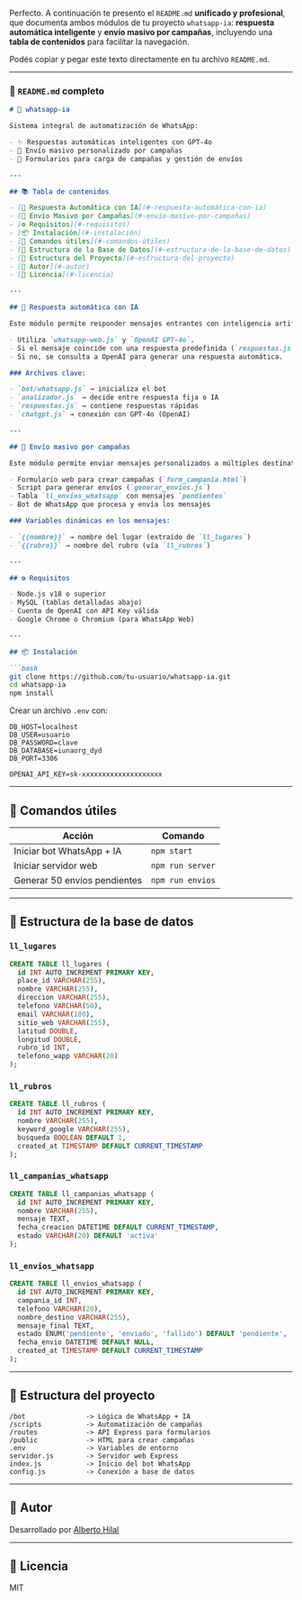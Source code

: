 Perfecto. A continuación te presento el `README.md` **unificado y profesional**, que documenta ambos módulos de tu proyecto `whatsapp-ia`: **respuesta automática inteligente** y **envío masivo por campañas**, incluyendo una **tabla de contenidos** para facilitar la navegación.

Podés copiar y pegar este texto directamente en tu archivo `README.md`.

---

### 📄 `README.md` completo

````markdown
# 🤖 whatsapp-ia

Sistema integral de automatización de WhatsApp:

- ✨ Respuestas automáticas inteligentes con GPT-4o
- 📢 Envío masivo personalizado por campañas
- 💬 Formularios para carga de campañas y gestión de envíos

---

## 📚 Tabla de contenidos

- [🧠 Respuesta Automática con IA](#-respuesta-automática-con-ia)
- [📢 Envío Masivo por Campañas](#-envío-masivo-por-campañas)
- [⚙️ Requisitos](#️-requisitos)
- [📦 Instalación](#-instalación)
- [🧪 Comandos útiles](#-comandos-útiles)
- [🧱 Estructura de la Base de Datos](#-estructura-de-la-base-de-datos)
- [📁 Estructura del Proyecto](#-estructura-del-proyecto)
- [👤 Autor](#-autor)
- [📜 Licencia](#-licencia)

---

## 🧠 Respuesta automática con IA

Este módulo permite responder mensajes entrantes con inteligencia artificial.

- Utiliza `whatsapp-web.js` y `OpenAI GPT-4o`.
- Si el mensaje coincide con una respuesta predefinida (`respuestas.js`), se responde directamente.
- Si no, se consulta a OpenAI para generar una respuesta automática.

### Archivos clave:

- `bot/whatsapp.js` → inicializa el bot
- `analizador.js` → decide entre respuesta fija o IA
- `respuestas.js` → contiene respuestas rápidas
- `chatgpt.js` → conexión con GPT-4o (OpenAI)

---

## 📢 Envío masivo por campañas

Este módulo permite enviar mensajes personalizados a múltiples destinatarios, integrando:

- Formulario web para crear campañas (`form_campania.html`)
- Script para generar envíos (`generar_envios.js`)
- Tabla `ll_envios_whatsapp` con mensajes `pendientes`
- Bot de WhatsApp que procesa y envía los mensajes

### Variables dinámicas en los mensajes:

- `{{nombre}}` → nombre del lugar (extraído de `ll_lugares`)
- `{{rubro}}` → nombre del rubro (vía `ll_rubros`)

---

## ⚙️ Requisitos

- Node.js v18 o superior
- MySQL (tablas detalladas abajo)
- Cuenta de OpenAI con API Key válida
- Google Chrome o Chromium (para WhatsApp Web)

---

## 📦 Instalación

```bash
git clone https://github.com/tu-usuario/whatsapp-ia.git
cd whatsapp-ia
npm install
````

Crear un archivo `.env` con:

```
DB_HOST=localhost
DB_USER=usuario
DB_PASSWORD=clave
DB_DATABASE=iunaorg_dyd
DB_PORT=3306

OPENAI_API_KEY=sk-xxxxxxxxxxxxxxxxxxxx
```

---

## 🧪 Comandos útiles

| Acción                       | Comando          |
| ---------------------------- | ---------------- |
| Iniciar bot WhatsApp + IA    | `npm start`      |
| Iniciar servidor web         | `npm run server` |
| Generar 50 envíos pendientes | `npm run envios` |

---

## 🧱 Estructura de la base de datos

### `ll_lugares`

```sql
CREATE TABLE ll_lugares (
  id INT AUTO_INCREMENT PRIMARY KEY,
  place_id VARCHAR(255),
  nombre VARCHAR(255),
  direccion VARCHAR(255),
  telefono VARCHAR(50),
  email VARCHAR(100),
  sitio_web VARCHAR(255),
  latitud DOUBLE,
  longitud DOUBLE,
  rubro_id INT,
  telefono_wapp VARCHAR(20)
);
```

### `ll_rubros`

```sql
CREATE TABLE ll_rubros (
  id INT AUTO_INCREMENT PRIMARY KEY,
  nombre VARCHAR(255),
  keyword_google VARCHAR(255),
  busqueda BOOLEAN DEFAULT 1,
  created_at TIMESTAMP DEFAULT CURRENT_TIMESTAMP
);
```

### `ll_campanias_whatsapp`

```sql
CREATE TABLE ll_campanias_whatsapp (
  id INT AUTO_INCREMENT PRIMARY KEY,
  nombre VARCHAR(255),
  mensaje TEXT,
  fecha_creacion DATETIME DEFAULT CURRENT_TIMESTAMP,
  estado VARCHAR(20) DEFAULT 'activa'
);
```

### `ll_envios_whatsapp`

```sql
CREATE TABLE ll_envios_whatsapp (
  id INT AUTO_INCREMENT PRIMARY KEY,
  campania_id INT,
  telefono VARCHAR(20),
  nombre_destino VARCHAR(255),
  mensaje_final TEXT,
  estado ENUM('pendiente', 'enviado', 'fallido') DEFAULT 'pendiente',
  fecha_envio DATETIME DEFAULT NULL,
  created_at TIMESTAMP DEFAULT CURRENT_TIMESTAMP
);
```

---

## 📁 Estructura del proyecto

```
/bot               -> Lógica de WhatsApp + IA
/scripts           -> Automatización de campañas
/routes            -> API Express para formularios
/public            -> HTML para crear campañas
.env               -> Variables de entorno
servidor.js        -> Servidor web Express
index.js           -> Inicio del bot WhatsApp
config.js          -> Conexión a base de datos
```

---

## 👤 Autor

Desarrollado por [Alberto Hilal](https://desarrolloydisenio.com.ar)

---

## 📜 Licencia

MIT

